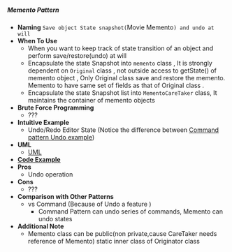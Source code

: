 ##### Memento Pattern
- **Naming** `Save object State snapshot(`Movie Memento`) and undo at will`
- **When To Use**
    - When you want to keep track of state transition of an object and perform save/restore(undo) at will
    - Encapsulate the state Snapshot into `memento` class , It is strongly dependent on `Original` class , not outside access to getState() of memento object , Only Original class save and restore the memento.
    Memento to have same set of fields as that of Original class .
    - Encapsulate the state Snapshot list into `MementoCareTaker` class, It maintains the container of memento objects
- **Brute Force Programming**
    - ???
- **Intuitive Example**
    - Undo/Redo Editor State (Notice the difference between [Command pattern Undo example](../Command/README.md))
- **UML**
    - [UML](UML.puml)
- [**Code Example**](./example)
- **Pros**
    - Undo operation
- **Cons**
    - ???
- **Comparison with Other Patterns**
    - vs Command (Because of Undo a feature )
        -  Command Pattern can undo series of commands, Memento can undo states
- **Additional Note**
    - Memento class can be public(non private,cause CareTaker needs reference of Memento) static inner class of Originator class 
